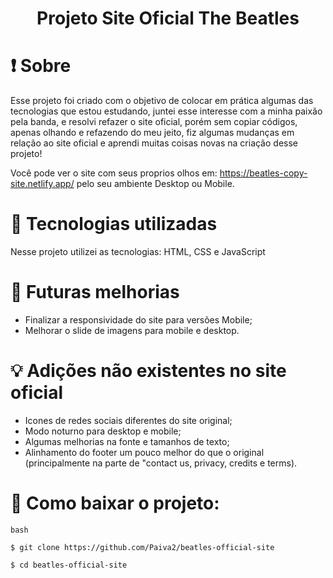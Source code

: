 <h1 align="center"> Projeto Site Oficial The Beatles 

</h1>

# ❗ Sobre

Esse projeto foi criado com o objetivo de colocar em prática algumas das tecnologias que estou estudando, juntei esse interesse com a minha paixão pela banda, e resolvi refazer o site oficial, porém sem copiar códigos, apenas olhando e refazendo do meu jeito, fiz algumas mudanças em relação ao site oficial e aprendi muitas coisas novas na criação desse projeto!

Você pode ver o site com seus proprios olhos em: https://beatles-copy-site.netlify.app/ pelo seu ambiente Desktop ou Mobile.


# 🔧 Tecnologias utilizadas

Nesse projeto utilizei as tecnologias: HTML, CSS e JavaScript


# 📍 Futuras melhorias

- Finalizar a responsividade do site para versões Mobile;
- Melhorar o slide de imagens para mobile e desktop.

# 💡 Adições não existentes no site oficial

- Icones de redes sociais diferentes do site original;
- Modo noturno para desktop e mobile;
- Algumas melhorias na fonte e tamanhos de texto;
- Alinhamento do footer um pouco melhor do que o original (principalmente na parte de "contact us, privacy, credits e terms).

# 📁 Como baixar o projeto:

```
bash

$ git clone https://github.com/Paiva2/beatles-official-site

$ cd beatles-official-site

```

